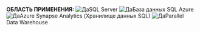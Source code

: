 <Token>**ОБЛАСТЬ ПРИМЕНЕНИЯ:** ![Да](media/yes-icon.png)SQL Server ![Да](media/yes-icon.png)База данных SQL Azure ![Да](media/yes-icon.png)Azure Synapse Analytics (Хранилище данных SQL) ![Да](media/yes-icon.png)Parallel Data Warehouse </Token>


